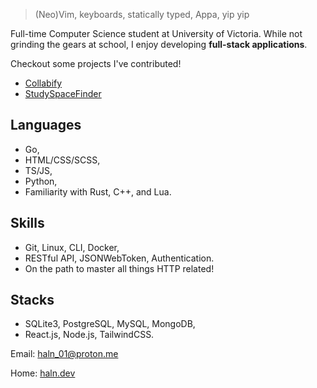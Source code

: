> (Neo)Vim, keyboards, statically typed, Appa, yip yip

Full-time Computer Science student at University of Victoria. While
not grinding the gears at school, I enjoy developing **full-stack applications**.

Checkout some projects I've contributed!
- [Collabify](https://collabify.space)
- [StudySpaceFinder](https://studyspace.vikelabs.ca/)

## Languages
- Go,
- HTML/CSS/SCSS,
- TS/JS,
- Python,
- Familiarity with Rust, C++, and Lua.

## Skills
- Git, Linux, CLI, Docker,
- RESTful API, JSONWebToken, Authentication.
- On the path to master all things HTTP related!

## Stacks
- SQLite3, PostgreSQL, MySQL, MongoDB,
- React.js, Node.js, TailwindCSS.

Email: <a href="mailto:haln_01@proton.me" target="_blank">haln_01@proton.me</a>

Home: <a href="https://haln.dev">haln.dev</a>
